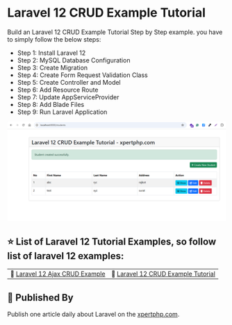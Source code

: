 # Laravel 12 CRUD Example Tutorial

  Build an Laravel 12 CRUD Example Tutorial Step by Step example. you have to simply follow the below steps:
- Step 1: Install Laravel 12
- Step 2: MySQL Database Configuration
- Step 3: Create Migration
- Step 4: Create Form Request Validation Class
- Step 5: Create Controller and Model
- Step 6: Add Resource Route
- Step 7: Update AppServiceProvider
- Step 8: Add Blade Files
- Step 9: Run Laravel Application

![laravel_12_crud_example](https://github.com/xpertphp/laravel_12_crud_example/blob/main/list_laravel_12.png)


## ⭐️ List of Laravel 12 Tutorial Examples, so follow list of laravel 12 examples: 


<table>
<tr>
    <td>🔗 <a href="https://xpertphp.com/laravel-12-ajax-crud-example/">Laravel 12 Ajax CRUD Example</a></td>
    <td>🔗 <a href="https://xpertphp.com/laravel-12-crud-example-tutorial/">Laravel 12 CRUD Example Tutorial</a></td>
</tr>
</table>


## 🚀 Published By

Publish one article daily about Laravel on the [xpertphp.com](https://xpertphp.com).
